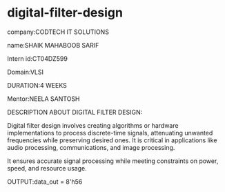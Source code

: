 # digital-filter-design

company:CODTECH IT SOLUTIONS

name:SHAIK MAHABOOB SARIF

Intern id:CT04DZ599

Domain:VLSI

DURATION:4 WEEKS

Mentor:NEELA SANTOSH

DESCRIPTION ABOUT DIGITAL FILTER DESIGN:

Digital filter design involves creating algorithms or hardware implementations to process discrete-time signals, attenuating unwanted frequencies while preserving desired ones. It is critical in applications like audio processing, communications, and image processing.

It ensures accurate signal processing while meeting constraints on power, speed, and resource usage.

OUTPUT:data_out = 8'h56
